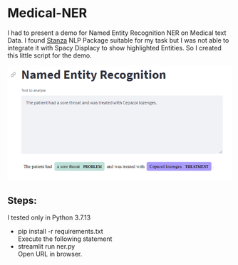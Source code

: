 # Medical-NER
I had to present a demo for Named Entity Recognition NER on Medical text Data. I found [Stanza](https://stanfordnlp.github.io/stanza/biomed_model_usage.html) NLP Package suitable for my task but I was not able to integrate it with Spacy Displacy to show highlighted Entities. So I created this little script for the demo.


![Demo NER](Demo_ner.PNG?raw=true "Title")



## Steps:
I tested only in Python 3.7.13
- pip install -r requirements.txt <br>
Execute the following statement
- streamlit run ner.py <br>
Open URL in browser.
